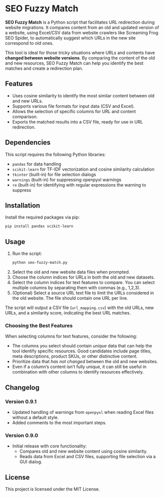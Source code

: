 
# SEO Fuzzy Match

**SEO Fuzzy Match** is a Python script that facilitates URL redirection during website migrations. It compares content from an old and updated version of a website, using Excel/CSV data from website crawlers like Screaming Frog SEO Spider, to automatically suggest which URLs in the new site correspond to old ones.

This tool is ideal for those tricky situations where URLs and contents have **changed between website versions**. By comparing the content of the old and new resources, SEO Fuzzy Match can help you identify the best matches and create a redirection plan.

## Features

- Uses cosine similarity to identify the most similar content between old and new URLs.
- Supports various file formats for input data (CSV and Excel).
- Allows the selection of specific columns for URL and content comparison.
- Exports the matched results into a CSV file, ready for use in URL redirection.

## Dependencies

This script requires the following Python libraries:
- `pandas` for data handling
- `scikit-learn` for TF-IDF vectorization and cosine similarity calculation
- `tkinter` (built-in) for file selection dialogs
- `warnings` (built-in) for suppressing openpyxl warnings
- `re` (built-in) for identifying with regular expressions the warning to suppress

## Installation

Install the required packages via pip:
```bash
pip install pandas scikit-learn
```

## Usage

1. Run the script:
   ```bash
   python seo-fuzzy-match.py
   ```
2. Select the old and new website data files when prompted.
3. Choose the column indices for URLs in both the old and new datasets.
4. Select the column indices for text features to compare. You can select multiple columns by separating them with commas (e.g., 1,2,3).
5. (Optional) Select a source URL text file to limit the URLs considered in the old website. The file should contain one URL per line.

The script will output a CSV file (`url_mapping.csv`) with the old URLs, new URLs, and a similarity score, indicating the best URL matches.

### Choosing the Best Features

When selecting columns for text features, consider the following:

* The columns you select should contain *unique* data that can help the tool identify specific resources. Good candidates include page titles, meta descriptions, product SKUs, or other distinctive content.
* Prioritize data that *has not changed* between the old and new websites.
* Even if a column’s content isn’t fully unique, it can still be useful in combination with other columns to identify resources effectively.

## Changelog

### Version 0.9.1
- Updated handling of warnings from `openpyxl` when reading Excel files without a default style.
- Added comments to the most important steps.

### Version 0.9.0
- Initial release with core functionality:
  - Compares old and new website content using cosine similarity.
  - Reads data from Excel and CSV files, supporting file selection via a GUI dialog.

## License

This project is licensed under the MIT License.
